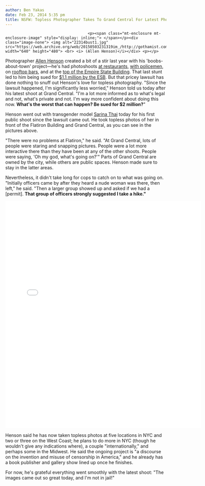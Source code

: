 ```yaml
---
author: Ben Yakas
date: Feb 23, 2014 5:35 pm
title: NSFW: Topless Photographer Takes To Grand Central For Latest Photoshoot
---
```


	
										<p><span class="mt-enclosure mt-enclosure-image" style="display: inline;"> </span></p><div class="image-none"> <img alt="22314bust1.jpg" src="https://web.archive.org/web/20150503231319im_/http://gothamist.com/attachments/byakas/22314bust1.jpg" width="640" height="480"> <br> <i> (Allen Henson)</i></div> <p></p>

<p>Photographer <a href="https://web.archive.org/web/20150503231319/http://gothamist.com/tags/allenhenson">Allen Henson</a> created a bit of a stir last year with his &apos;boobs-about-town&apos; project&#x2014;he&apos;s had photoshoots <a href="https://web.archive.org/web/20150503231319/http://gothamist.com/2013/07/11/nsfw_photos_get_ready_for_more_topl.php#photo-1">at restaurants</a>, <a href="https://web.archive.org/web/20150503231319/http://gothamist.com/2013/07/14/nypd_boobs_naked_diner_poses_with_c.php">with policemen</a>, on <a href="https://web.archive.org/web/20150503231319/http://gothamist.com/2013/08/12/nsfw_woman_goes_topless_at_rooftop.php#photo-1">rooftop bars</a>, and at the <a href="https://web.archive.org/web/20150503231319/http://gothamist.com/2013/08/11/nsfw_photos_topless_woman_atop_empi.php#photo-1">top of the Empire State Building</a>. That last stunt led to him being sued for <a href="https://web.archive.org/web/20150503231319/http://gothamist.com/2014/01/14/nsfw_topless_photos_elicit_11_milli.php#photo-1">$1.1 million by the ESB</a>. But that pricey lawsuit has done nothing to snuff out Henson&apos;s love for topless photography. &quot;Since the lawsuit happened, I&apos;m significantly less worried,&quot; Henson told us today after his latest shoot at Grand Central. &quot;I&apos;m a lot more informed as to what&apos;s legal and not, what&apos;s private and not. I&apos;m way more confident about doing this now. <strong>What&apos;s the worst that can happen? Be sued for $2 million?</strong>&quot;</p>

<p>Henson went out with transgender model <a href="https://web.archive.org/web/20150503231319/http://instagram.com/sarina_thai">Sarina Thai</a> today for his first public shoot since the lawsuit came out. He took topless photos of her in front of the Flatiron Building and Grand Central, as you can see in the pictures above.</p>

<p>&quot;There were no problems at Flatiron,&quot; he said. &quot;At Grand Central, lots of people were staring and snapping pictures. People were a lot more interactive there than they have been at any of the other shoots. People were saying, &apos;Oh my god, what&apos;s going on?&apos;&quot; Parts of Grand Central are owned by the city, while others are public spaces. Henson made sure to stay in the latter areas.</p>

<p>Nevertheless, it didn&apos;t take long for cops to catch on to what was going on. &quot;Initially officers came by after they heard a nude woman was there, then left,&quot; he said. &quot;Then a larger group showed up and asked if we had a [permit]. <strong>That group of officers strongly suggested I take a hike.&quot;</strong></p>

<center><iframe src="//web.archive.org/web/20150503231319if_/http://instagram.com/p/kxj2m4yF7q/embed/" width="612" height="710" frameborder="0" scrolling="no" allowtransparency="true"></iframe></center>

<p>Henson said he has now taken topless photos at five locations in NYC and two or three on the West Coast; he plans to do more in NYC (though he wouldn&apos;t give any indications where), a couple &quot;internationally,&quot; and perhaps some in the Midwest. He said the ongoing project is &quot;a discourse on the invention and misuse of censorship in America,&quot; and he already has a book publisher and gallery show lined up once he finishes.</p>

<p>For now, he&apos;s grateful everything went smoothly with the latest shoot: &quot;The images came out so great today, and I&apos;m not in jail!&quot;</p>					
										
									
				